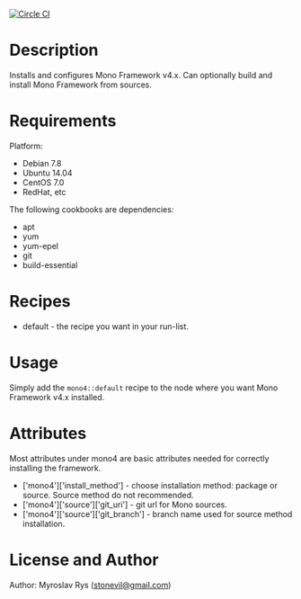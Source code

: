 [![Circle CI](https://circleci.com/gh/stonevil/mono4-coobook.svg?style=svg)](https://circleci.com/gh/stonevil/mono4-coobook)

Description
===========

Installs and configures Mono Framework v4.x. Can optionally build and install Mono Framework from sources.

Requirements
============

Platform:

* Debian 7.8
* Ubuntu 14.04
* CentOS 7.0
* RedHat, etc

The following cookbooks are dependencies:

* apt
* yum
* yum-epel
* git
* build-essential

Recipes
=======

* default - the recipe you want in your run-list.

Usage
=====

Simply add the `mono4::default` recipe to the node where you want Mono Framework v4.x installed.

Attributes
==========

Most attributes under mono4 are basic attributes needed for correctly installing the framework.

* ['mono4']['install_method'] - choose installation method: package or source. Source method do not recommended.
* ['mono4']['source']['git_uri'] - git url for Mono sources.
* ['mono4']['source']['git_branch'] - branch name used for source method installation.

License and Author
==================
Author: Myroslav Rys (<stonevil@gmail.com>)
